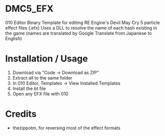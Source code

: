 # DMC5_EFX
010 Editor Binary Template for editing RE Engine's Devil May Cry 5 particle effect files (.efx)
Uses a DLL to resolve the name of each hash existing in the game (names are translated by Google Translate from Japanese to English)

# Installation / Usage
1. Download via "Code -> Download as ZIP"
2. Extract all to the same folder
3. In 010 Editor, Templates -> View Installed Templates
4. Install the bt file
5. Open any EFX file with 010

# Credits
* thezippotm, for reversing most of the effect formats
